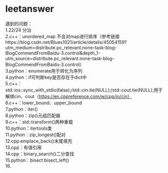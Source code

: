 # leetanswer
遇到的问题：<br>
1.22/24 分治<br>
2.c++：unordered_map 不会对map进行排序（参考链接https://blog.csdn.net/Blues1021/article/details/45054159?utm_medium=distribute.pc_relevant.none-task-blog-BlogCommendFromBaidu-3.control&depth_1-utm_source=distribute.pc_relevant.none-task-blog-BlogCommendFromBaidu-3.control）<br>
3.python：enumerate用于转化为序列<br>
4.python：if可判断key是否存在于dict中<br>
5.c++：std::ios::sync_with_stdio(false);/std::cin.tie(NULL);/std::cout.tie(NULL);用于解绑cin、cout（https://en.cppreference.com/w/cpp/io/cin）<br>
6.c++：lower_bound、upper_bound<br>
7.python：iter()<br>
8.python：zip()元组匹配器<br>
9.c++：std::transform()两种重载<br>
10.python：itertools类<br>
11.python：zip_longest()配对<br>
12.cpp:emplace_back()末尾填充<br>
13.cpp：有值引用<br>
14.cpp：binary_search()二分查找<br>
15.python：bisect.bisect_left()<br>
16.

